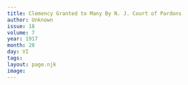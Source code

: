 ```yaml
---
title: Clemency Granted to Many By N. J. Court of Pardons
author: Unknown
issue: 18
volume: 7
year: 1917
month: 28
day: VI
tags:
layout: page.njk
image:
---
```


